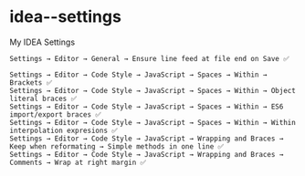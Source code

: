 # idea--settings
My IDEA Settings


    Settings → Editor → General → Ensure line feed at file end on Save ✅

    Settings → Editor → Code Style → JavaScript → Spaces → Within → Brackets ✅
    Settings → Editor → Code Style → JavaScript → Spaces → Within → Object literal braces ✅
    Settings → Editor → Code Style → JavaScript → Spaces → Within → ES6 import/export braces ✅
    Settings → Editor → Code Style → JavaScript → Spaces → Within → Within interpolation expresions ✅
    Settings → Editor → Code Style → JavaScript → Wrapping and Braces → Keep when reformating → Simple methods in one line ✅
    Settings → Editor → Code Style → JavaScript → Wrapping and Braces → Comments → Wrap at right margin ✅
